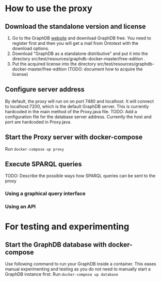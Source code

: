 # How to use the proxy
## Download the standalone version and license
1. Go to the GraphDB [website](https://graphdb.ontotext.com/) and download GraphDB free. You need to register first and then you will get a mail from Ontotext with the download options. 
2. Download "GraphDB as a standalone distributive" and put it into the directory src/test/resources/graphdb-docker-master/free-edition . 
3. Put the acquired license into the directory src/test/resources/graphdb-docker-master/free-edition (TODO: document how to acquire the license)

## Configure server address
By default, the proxy will run on on port 7480 and localhost. It will connect to localhost:7200, which is the default GraphDB server. This is currently hardcoded in the main method of the Proxy.java file.
TODO: Add a configuration file for the database server address. Currently the host and port are hardcoded in Proxy.java.

## Start the Proxy server with docker-compose
Run `docker-compose up proxy`

## Execute SPARQL queries
TODO: Describe the possible ways how SPARQL queries can be sent to the proxy
### Using a graphical query interface

### Using an API

# For testing and experimenting
## Start the GraphDB database with docker-compose
Use following command to run your GraphDB inside a container. This eases manual experimenting and testing as you do not need to manually start a GraphDB instance first.
Run `docker-compose up database`

